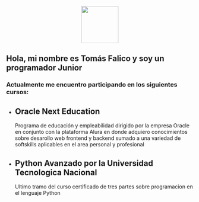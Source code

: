 <div id="header" align="center">
  <img src="https://media.giphy.com/media/M9gbBd9nbDrOTu1Mqx/giphy.gif" width="100"/>
</div>
<h2>Hola, mi nombre es Tomás Falico y soy un programador Junior</h2>
<h3>Actualmente me encuentro participando en los siguientes cursos: </h3>
<ul>
  <li>
    <h2>Oracle Next Education</h2>
  </li>
  <span>
    Programa de educación y empleabilidad dirigido por la empresa Oracle en conjunto con la plataforma Alura en donde adquiero conocimientos sobre desarollo web frontend y backend sumado a una variedad de softskills aplicables en el area personal y profesional
  </span>
  
  <li>
    <h2>Python Avanzado por la Universidad Tecnologica Nacional</h2>
  </li>
  <span>
      Ultimo tramo del curso certificado de tres partes sobre programacion en el lenguaje Python 
  </span>
</ul>
<!---
TomasFalico/TomasFalico is a ✨ special ✨ repository because its `README.md` (this file) appears on your GitHub profile.
You can click the Preview link to take a look at your changes.
--->
